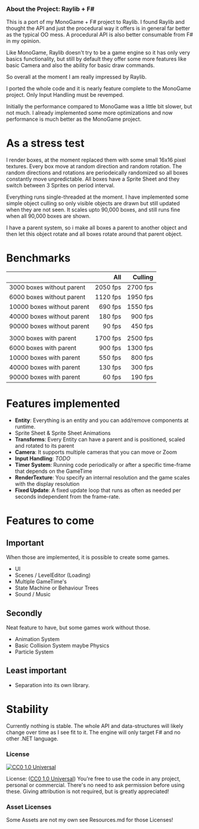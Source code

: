 ### About the Project: Raylib + F#

This is a port of my MonoGame + F# project to Raylib. I found Raylib
and thought the API and just the procedural way it offers is in
general far better as the typical OO mess. A procedural API is also better
consumable from F# in my opinion.

Like MonoGame, Raylib doesn't try to be a game engine so it has only
very basics functionality, but still by default they offer some more features
like basic Camera and also the ability for basic draw commands.

So overall at the moment I am really impressed by Raylib.

I ported the whole code and it is nearly feature complete to the MonoGame
project. Only Input Handling must be revemped.

Initially the performance compared to MonoGame was a little bit slower,
but not much. I already implemented some more optimizations and now performance
is much better as the MonoGame project.

# As a stress test

I render boxes, at the moment replaced them with some small 16x16 pixel textures.
Every box move at random direction and random rotation. The random directions
and rotations are periodeically randomized so all boxes constantly move
unpredictable. All boxes have a Sprite Sheet and they switch between 3 Sprites
on period interval.

Everything runs single-threaded at the moment. I have implemented some
simple object culling so only visible objects are drawn but still updated
when they are not seen. It scales upto 90,000 boxes, and still runs fine
when all 90,000 boxes are shown.

I have a parent system, so i make all boxes a parent to another object
and then let this object rotate and all boxes rotate around that
parent object.

# Benchmarks

|                            |   All     | Culling
| :------------------------- | --------: | -------:
|  3000 boxes without parent | 2050 fps  | 2700 fps
|  6000 boxes without parent | 1120 fps  | 1950 fps
| 10000 boxes without parent |  690 fps  | 1550 fps
| 40000 boxes without parent |  180 fps  |  900 fps
| 90000 boxes without parent |   90 fps  |  450 fps
|                            |           |
|  3000 boxes with parent    | 1700 fps  | 2500 fps
|  6000 boxes with parent    |  900 fps  | 1300 fps
| 10000 boxes with parent    |  550 fps  |  800 fps
| 40000 boxes with parent    |  130 fps  |  300 fps
| 90000 boxes with parent    |   60 fps  |  190 fps

# Features implemented

* **Entity**: Everything is an entity and you can add/remove components at runtime.
* Sprite Sheet & Sprite Sheet Animations
* **Transforms**: Every Entity can have a parent and is positioned, scaled and rotated to its parent
* **Camera**: It supports multiple cameras that you can move or Zoom
* **Input Handling**: *TODO*
* **Timer System**: Running code periodically or after a specific time-frame that depends on the GameTime
* **RenderTexture**: You specify an internal resolution and the game scales with the display resolution
* **Fixed Update**: A fixed update loop that runs as often as needed per seconds independent from the frame-rate.

# Features to come

## Important

When those are implemented, it is possible to create some games.

* UI
* Scenes / LevelEditor (Loading)
* Multiple GameTime's
* State Machine or Behaviour Trees
* Sound / Music

## Secondly

Neat feature to have, but some games work without those.

* Animation System
* Basic Collision System maybe Physics
* Particle System

## Least important

* Separation into its own library.

# Stability

Currently nothing is stable. The whole API and data-structures will likely change
over time as I see fit to it. The engine will only target F# and no other .NET language.

### License

[![CC0 1.0 Universal](https://licensebuttons.net/p/zero/1.0/88x31.png)](http://creativecommons.org/publicdomain/zero/1.0/)

License: ([CC0 1.0 Universal](http://creativecommons.org/publicdomain/zero/1.0/)) You're free to use the code in any project, personal or commercial. There's no need to ask permission before using these. Giving attribution is not required, but is greatly appreciated!

### Asset Licenses

Some Assets are not my own see Resources.md for those Licenses!